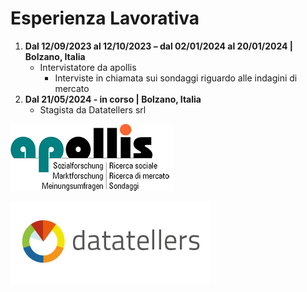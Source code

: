 # Esperienza Lavorativa

1. **Dal 12/09/2023 al 12/10/2023 – dal 02/01/2024 al 20/01/2024 | Bolzano, Italia**
   - Intervistatore da apollis
     - Interviste in chiamata sui sondaggi riguardo alle indagini di mercato
2. **Dal 21/05/2024 - in corso | Bolzano, Italia**
   - Stagista da Datatellers srl

![apollis](https://github.com/faizan-nd/faizan-nd.github.io/blob/main/apollis.gif)

![dt_logo_google](https://github.com/faizan-nd/faizan-nd.github.io/blob/main/dt_logo_google.png)
